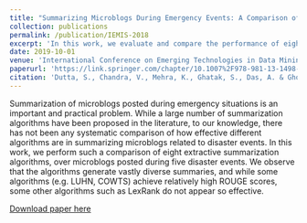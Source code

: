 ```yaml
---
title: "Summarizing Microblogs During Emergency Events: A Comparison of Extractive Summarization Algorithms"
collection: publications
permalink: /publication/IEMIS-2018
excerpt: 'In this work, we evaluate and compare the performance of eight extractive summarization algorithms in the application of summarizing microblogs posted during emergency events.'
date: 2019-10-01
venue: 'International Conference on Emerging Technologies in Data Mining and Information Security'
paperurl: 'https://link.springer.com/chapter/10.1007%2F978-981-13-1498-8_76'
citation: 'Dutta, S., Chandra, V., Mehra, K., Ghatak, S., Das, A. & Ghosh, S. (2019). "Summarizing Microblogs during Emergency Events: A Comparison of Extractive Summarization Algorithms." <i>International Conference on Emerging Technologies in Data Mining and Information Security (IEMIS), pp. 859-872</i>.'
---
```


Summarization of microblogs posted during emergency situations is an important and practical problem. While a large number of summarization algorithms have been proposed in the literature, to our knowledge, there has not been any systematic comparison of how effective different algorithms are in summarizing microblogs related to disaster events. In this work, we perform such a comparison of eight extractive summarization algorithms, over microblogs posted during five disaster events. We observe that the algorithms generate vastly diverse summaries, and while some algorithms (e.g. LUHN, COWTS) achieve relatively high ROUGE scores, some other algorithms such as LexRank do not appear so effective.

[Download paper here](http://kanav-mehra.github.io/files/IEMIS-2018.pdf)